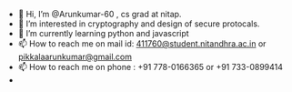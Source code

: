 - 👋 Hi, I’m @Arunkumar-60 , cs grad at nitap.
- 👀 I’m interested in cryptography and design of secure protocals.
- 🌱 I’m currently learning python and javascript
- 📫 How to reach me on mail id: 411760@student.nitandhra.ac.in or pikkalaarunkumar@gmail.com
- 📫 How to reach me on phone : +91 778-0166365 or +91 733-0899414
- 
